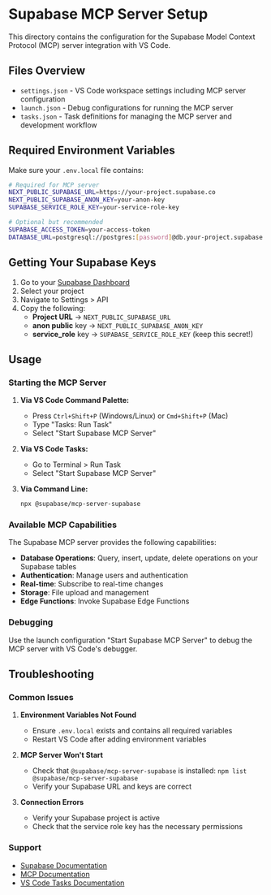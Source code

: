 # Supabase MCP Server Setup

This directory contains the configuration for the Supabase Model Context Protocol (MCP) server integration with VS Code.

## Files Overview

- `settings.json` - VS Code workspace settings including MCP server configuration
- `launch.json` - Debug configurations for running the MCP server
- `tasks.json` - Task definitions for managing the MCP server and development workflow

## Required Environment Variables

Make sure your `.env.local` file contains:

```bash
# Required for MCP server
NEXT_PUBLIC_SUPABASE_URL=https://your-project.supabase.co
NEXT_PUBLIC_SUPABASE_ANON_KEY=your-anon-key
SUPABASE_SERVICE_ROLE_KEY=your-service-role-key

# Optional but recommended
SUPABASE_ACCESS_TOKEN=your-access-token
DATABASE_URL=postgresql://postgres:[password]@db.your-project.supabase.co:5432/postgres
```

## Getting Your Supabase Keys

1. Go to your [Supabase Dashboard](https://supabase.com/dashboard)
2. Select your project
3. Navigate to Settings > API
4. Copy the following:
   - **Project URL** → `NEXT_PUBLIC_SUPABASE_URL`
   - **anon public** key → `NEXT_PUBLIC_SUPABASE_ANON_KEY`
   - **service_role** key → `SUPABASE_SERVICE_ROLE_KEY` (keep this secret!)

## Usage

### Starting the MCP Server

1. **Via VS Code Command Palette:**
   - Press `Ctrl+Shift+P` (Windows/Linux) or `Cmd+Shift+P` (Mac)
   - Type "Tasks: Run Task"
   - Select "Start Supabase MCP Server"

2. **Via VS Code Tasks:**
   - Go to Terminal > Run Task
   - Select "Start Supabase MCP Server"

3. **Via Command Line:**
   ```bash
   npx @supabase/mcp-server-supabase
   ```

### Available MCP Capabilities

The Supabase MCP server provides the following capabilities:

- **Database Operations**: Query, insert, update, delete operations on your Supabase tables
- **Authentication**: Manage users and authentication
- **Real-time**: Subscribe to real-time changes
- **Storage**: File upload and management
- **Edge Functions**: Invoke Supabase Edge Functions

### Debugging

Use the launch configuration "Start Supabase MCP Server" to debug the MCP server with VS Code's debugger.

## Troubleshooting

### Common Issues

1. **Environment Variables Not Found**
   - Ensure `.env.local` exists and contains all required variables
   - Restart VS Code after adding environment variables

2. **MCP Server Won't Start**
   - Check that `@supabase/mcp-server-supabase` is installed: `npm list @supabase/mcp-server-supabase`
   - Verify your Supabase URL and keys are correct

3. **Connection Errors**
   - Verify your Supabase project is active
   - Check that the service role key has the necessary permissions

### Support

- [Supabase Documentation](https://supabase.com/docs)
- [MCP Documentation](https://spec.modelcontextprotocol.io/)
- [VS Code Tasks Documentation](https://code.visualstudio.com/docs/editor/tasks)
